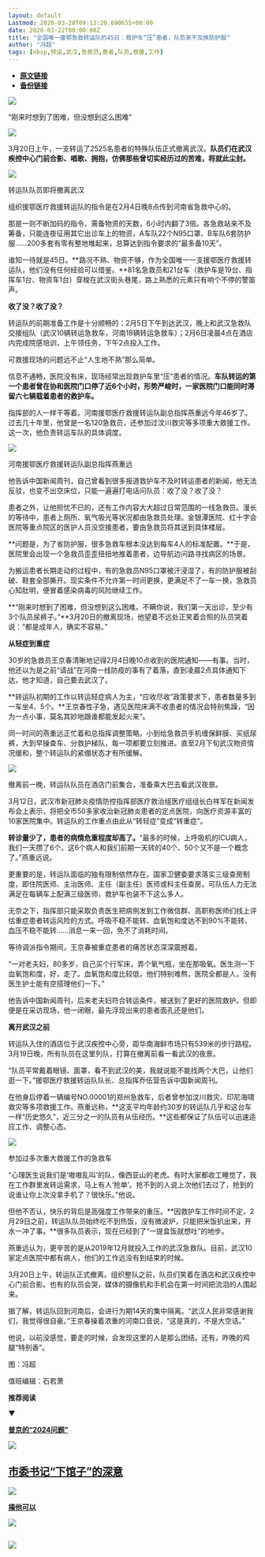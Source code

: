 ```yaml
---
layout: default
Lastmod: 2020-03-28T09:13:20.690655+00:00
date: 2020-03-22T00:00:00Z
title: "全国唯一援鄂急救转运队的45日：救护车“压”患者，队员来不及换防护服"
author: "冯超"
tags: [nbsp,转运,武汉,急救员,患者,队员,救援,工作]
---
```


* [**原文链接**](https://mp.weixin.qq.com/s/_Ej_TKtWTVaihV6n_5NGaw)
* [**备份链接**](http://archive.is/6Nnaf#selection-41.75-41.82)


  

![](/images/post/0b995832eeca5de5edf4a538863cc663.jpg)

“刚来时想到了困难，但没想到这么困难”

![](/images/post/3e5754551b0f84e4e96ed4ff1ecd6c76.jpg)

3月20日上午，一支转运了2525名患者的特殊队伍正式撤离武汉。**队员们在武汉疾控中心门前合影、唱歌、拥抱，仿佛那些曾切实经历过的苦难，将就此尘封。**

![](/images/post/9f37c94345ddd9dc9f476433743c56c1.jpg)

转运队队员即将撤离武汉

组织援鄂医疗救援转运队的指令是在2月4日晚8点传到河南省急救中心的。

那是一则不断加码的指令，需备物资的天数，6小时内翻了3倍。各急救站来不及筹备，只能连夜征用其它出诊车上的物资，A车队22个N95口罩、B车队6套防护服……200多套有零有整地堆起来，总算达到指令要求的“最多备10天”。

谁知一待就是45日。**路况不熟、物资不够，作为全国唯一一支援鄂医疗救援转运队，他们没有任何经验可以借鉴。**81名急救员和21台车（救护车是19台、指挥车1台、物资车1台）穿梭在武汉街头巷尾，路上熟悉的元素只有响个不停的警笛声。

**收了没？收了没？**

转运队的前期准备工作是十分顺畅的：2月5日下午到达武汉，晚上和武汉急救队交接组队（武汉10辆转运急救车，河南18辆转运急救车）；2月6日凌晨4点在酒店内完成院感培训，上午领任务，下午2点投入工作。

可救援现场的问题远不止“人生地不熟”那么简单。

信息不通畅，医院没有床，现场经常出现救护车里“压”患者的情况。**车队转运的第一个患者曾在协和医院门口停了近6个小时，形势严峻时，一家医院门口能同时滞留六七辆载着患者的救护车。**

指挥部的人一样干等着。河南援鄂医疗救援转运队副总指挥燕重远今年46岁了。过去几十年里，他曾是一名120急救员，还参加过汶川救灾等多项重大救援工作。这一次，他负责转运车队的具体调度。

![](/images/post/dfcfb98e750c203d81d5541ee1003bbe.jpg)

河南援鄂医疗救援转运队副总指挥燕重远

他告诉中国新闻周刊，自己曾看到很多报道救护车不及时转运患者的新闻，他无法反驳，也变不出空床位，只能一遍遍打电话问队员：收了没？收了没？

患者之外，让他担忧不已的，还有工作内容大大超过日常范围的一线急救员。漫长的等待中，患者上厕所、氧气吸光等状况都由急救员处理。金银潭医院、红十字会医院等重点院区的医护人员没空接患者，要由急救员将其送到具体楼层。

**问题是，为了省防护服，很多急救车根本没达到每车4人的标准配置。**于是，医院里会出现一个急救员歪歪扭扭地推着患者，边导航边问路寻找病区的场景。

为搬运患者长期走动的过程中，有的急救员N95口罩被汗浸湿了，有的防护服被刮破、鞋套全部撕开。现实条件不允许第一时间更换，更满足不了一车一换，急救员心知肚明，便冒着感染病毒的风险继续工作。

**“刚来时想到了困难，但没想到这么困难。不瞒你说，我们第一天出诊，至少有3个队员尿裤子。”**3月20日的撤离现场，他望着不远处正笑着合照的队员哭着说：“都是成年人，确实不容易。”

**从轻症到重症**

30岁的急救员王京春清晰地记得2月4日晚10点收到的医院通知——有事。当时，他还以为是之前“请战”在河南一线防疫的事有了着落，直到凌晨2点具体通知下达，他才知道，自己要去武汉了。

**转运队初期的工作以转运轻症病人为主，“应收尽收”政策要求下，患者数量多到一车坐4、5个。**王京春性子急，遇见医院床满不收患者的情况会特别焦躁，“因为一点小事，莫名其妙地跟谁都能发起火来”。

同一时间的燕重远正忙着和总指挥调整策略。小到给急救员手机缠保鲜膜、买纸尿裤，大到早操查车、分救护梯队，每一项都要立刻推进。直至2月下旬武汉物资情况缓和，整个转运队的紧绷状态才有所缓解。

![](/images/post/24fdb18b6b98f15c07233934350e4310.jpg)

撤离前一晚，转运队队员在酒店门前集合，准备乘大巴去看武汉夜景。  

3月12日，武汉市新冠肺炎疫情防控指挥部医疗救治组医疗组组长白祥军在新闻发布会上表示，将把全市50多家收治新冠肺炎患者的定点医院，向医疗资源丰富的10家医院集中。转运队的工作重点由此从“转轻症”变成“转重症”。

**转诊量少了，患者的病情危重程度却高了。**“最多的时候，上呼吸机的ICU病人，我们一天攒了6个。这6个病人和我们前期一天转的40个、50个又不是一个概念了。”燕重远说。

更重要的是，转运队面临的独有限制依然存在。国家卫健委要求落实三级查房制度，即住院医师、主治医师、主任（副主任）医师或科主任查房。可队伍人力无法满足在每辆车上配满三级医师，救护车也装不下这么多人。

无奈之下，指挥部只能采取负责医生把病例发到工作微信群、高职称医师们线上评估重症患者转运风险的方式。呼吸不稳不能转、血氧饱和度达不到90%不能转、血压不稳不能转……消息一来一回，免不了消耗时间。

等待调派指令期间，王京春被重症患者的痛苦状态深深震撼着。

“一对老夫妇，80多岁，自己买个行军床，弄个氧气瓶，坐在那吸氧。医生测一下血氧饱和度，好，走了。血氧饱和度比较低，他们特别难熬，医院全都是人，没有医生护士能有空搭理他们一下。”

他告诉中国新闻周刊，后来老夫妇符合转运条件，被送到了更好的医院救护。但即便是在采访现场，他一闭眼，最先浮现出来的患者面孔还是他们。

**离开武汉之前**

转运队入住的酒店位于武汉疾控中心旁，距华南海鲜市场只有539米的步行路程。3月19日晚，所有队员在这里列队，打算在撤离前看一看武汉的夜景。

“队员平常戴着眼镜、面罩，看不到武汉的美，我就说能不能找两个大巴，让他们逛一下。”援鄂医疗救援转运队队长、总指挥乔伍营告诉中国新闻周刊。

在他身后停着一辆编号NO.00001的郑州急救车，后者曾参加汶川救灾、印尼海啸救灾等多项救援工作。燕重远称，**这支平均年龄约30岁的转运队几乎和这台车一样“历史悠久”，近三分之一的队员有从伍经历。**这些都保证了队伍可以迅速适应工作、调整心态。

![](/images/post/5adfc7511c051b23f0e697c7768b8ec4.jpg)

参加过多次重大救援工作的急救车  

“心理医生说我们是‘嗷嗷乱叫’的队，像西亚山的老虎。有时大家都收工睡觉了，我在工作群里发转运需求，马上有人‘抢单’。抢不到的人说上次他们去过了，抢到的说谁让你上次没拿手机了？很快乐。”他说。

但他不否认，快乐的背后是高强度工作带来的重压。**因救护车工作时间不定，2月29日之前，转运队队员始终吃不到热饭，没有微波炉，只能把米饭扒出来，开水一冲了事。**很多队员表示，现在已经到了“一提盒饭就想吐”的地步。

燕重远认为，更辛苦的是从2019年12月就投入工作的武汉急救队。目前，武汉10家定点医院中都有病人，他们的工作远没有到结束的时候。

3月20日上午，转运队正式撤离。组织整队之前，队员们笑着在酒店和武汉疾控中心门前合影。也有的队员会哭，媒体的摄像机和手机会在第一时间把流泪的人围起来。

据了解，转运队回到河南后，会进行为期14天的集中隔离。“武汉人民非常感谢我们，我觉得很自豪。”王京春操着浓重的河南口音说，“这是真的，不是大空话。”

他说，以前没感觉，要走的时候，会发现这里的人是那么团结。还有，昨晚的鸡腿“特别香”。

图：冯超

值班编辑：石若萧

**推荐阅读**

▼

[**普京的“2024问题”**](http://mp.weixin.qq.com/s?__biz=MjM5MDU1Mzg3Mw==&mid=2651252709&idx=1&sn=8d86d033811a1781781c83500fe27bf5&chksm=bdb1459b8ac6cc8de8049bd02f746ff9a7f13770c75204cb2b1e0579840be6d892d0dd5dd8ca&scene=21#wechat_redirect)  

[![](/images/post/e7efc29d7b96e3ca9025cfd89772ad91.jpg)](http://mp.weixin.qq.com/s?__biz=MjM5MDU1Mzg3Mw==&mid=2651252709&idx=1&sn=8d86d033811a1781781c83500fe27bf5&chksm=bdb1459b8ac6cc8de8049bd02f746ff9a7f13770c75204cb2b1e0579840be6d892d0dd5dd8ca&scene=21#wechat_redirect)

[**市委书记“下馆子”的深意**](http://mp.weixin.qq.com/s?__biz=MjM5MDU1Mzg3Mw==&mid=2651252501&idx=2&sn=7f11507fe608d3f7bb0ff091f0d12563&chksm=bdb1456b8ac6cc7d843618b6abac8bb56c50fb9526eec2af1d5d12d60795991de5920ecedbda&scene=21#wechat_redirect)
-----------------------------------------------------------------------------------------------------------------------------------------------------------------------------------------------------------------------------------------

[![](/images/post/f768c71cd98ccc335889e6bb6259c49b.jpg)](http://mp.weixin.qq.com/s?__biz=MjM5MDU1Mzg3Mw==&mid=2651252501&idx=2&sn=7f11507fe608d3f7bb0ff091f0d12563&chksm=bdb1456b8ac6cc7d843618b6abac8bb56c50fb9526eec2af1d5d12d60795991de5920ecedbda&scene=21#wechat_redirect)

[**揍他可以**](http://mp.weixin.qq.com/s?__biz=MjM5MDU1Mzg3Mw==&mid=2651252503&idx=1&sn=3dcef45bf0b2bd372e9f2dbc8a8cbeb6&chksm=bdb145698ac6cc7f99d09e28af871ed19d3a6d0b7291034d8b884845276f2ba7d588b32d5681&scene=21#wechat_redirect)  

[![](/images/post/844424267136d53caea38dc8f0eb8b18.jpg)](http://mp.weixin.qq.com/s?__biz=MjM5MDU1Mzg3Mw==&mid=2651252503&idx=1&sn=3dcef45bf0b2bd372e9f2dbc8a8cbeb6&chksm=bdb145698ac6cc7f99d09e28af871ed19d3a6d0b7291034d8b884845276f2ba7d588b32d5681&scene=21#wechat_redirect)

![](/images/post/e7d75581cc05b5b4850558294bf97f5f.jpg)
--------------------------------------------------------------------------------------------------------------------------------------------------------

